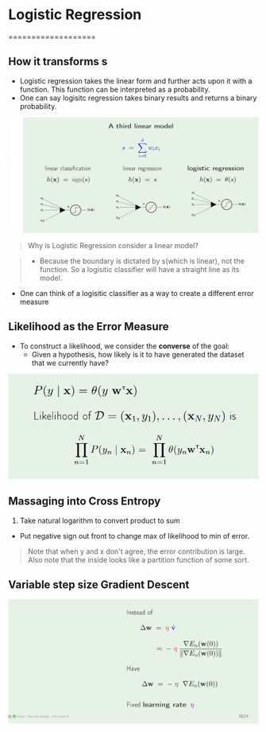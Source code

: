 # Logistic Regression
===================




## How it transforms s
* Logistic regression takes the linear form and further acts upon it with a function. This function can be interpreted as a probability.
* One can say logisitc regression takes binary results and returns a binary probability.

![log reg](log-reg.PNG)

> Why is Logistic Regression consider a linear model?

> * Because the boundary is dictated by s(which is linear), not the function. So a logisitic classifier will have a straight line as its model.
* One can think of a logisitic classifier as a way to create a different error measure 



## Likelihood as the Error Measure
* To construct a likelihood, we consider the **converse** of the goal:
	* Given a hypothesis, how likely is it to have generated the dataset that we currently have?

![likelihood](likelihood.PNG)

## Massaging into Cross Entropy
1. Take natural logarithm to convert product to sum
* Put negative sign out front to change max of likelihood to min of error.

> Note that when y and x don't agree, the error contribution is large. 
> Also note that the inside looks like a partition function of some sort.

## Variable step size Gradient Descent

![learning rate](learning-rate.PNG)


